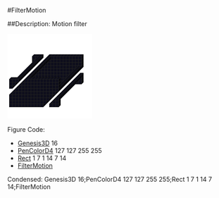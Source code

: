 #FilterMotion

##Description: Motion filter

![](FilterMotion.png)

Figure Code:
- [Genesis3D](Genesis3D.md) 16
- [PenColorD4](PenColorD4.md) 127 127 255 255
- [Rect](Rect.md) 1 7 1 14 7 14
- [FilterMotion](FilterMotion.md)

Condensed: Genesis3D 16;PenColorD4 127 127 255 255;Rect 1 7 1 14 7 14;FilterMotion

